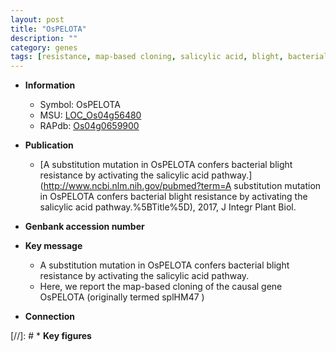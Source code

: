 ```yaml
---
layout: post
title: "OsPELOTA"
description: ""
category: genes
tags: [resistance, map-based cloning, salicylic acid, blight, bacterial blight]
---
```


* **Information**  
    + Symbol: OsPELOTA  
    + MSU: [LOC_Os04g56480](http://rice.plantbiology.msu.edu/cgi-bin/ORF_infopage.cgi?orf=LOC_Os04g56480)  
    + RAPdb: [Os04g0659900](http://rapdb.dna.affrc.go.jp/viewer/gbrowse_details/irgsp1?name=Os04g0659900)  

* **Publication**  
    + [A substitution mutation in OsPELOTA confers bacterial blight resistance by activating the salicylic acid pathway.](http://www.ncbi.nlm.nih.gov/pubmed?term=A substitution mutation in OsPELOTA confers bacterial blight resistance by activating the salicylic acid pathway.%5BTitle%5D), 2017, J Integr Plant Biol.

* **Genbank accession number**  

* **Key message**  
    + A substitution mutation in OsPELOTA confers bacterial blight resistance by activating the salicylic acid pathway.
    + Here, we report the map-based cloning of the causal gene OsPELOTA (originally termed splHM47 )

* **Connection**  

[//]: # * **Key figures**  


